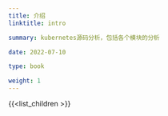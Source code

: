 ```yaml
---
title: 介绍
linktitle: intro

summary: kubernetes源码分析，包括各个模块的分析

date: 2022-07-10

type: book

weight: 1
---
```


{{<list_children >}}